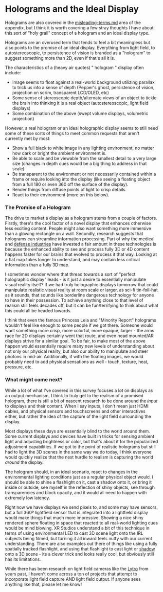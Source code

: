 # Holograms and the Ideal Display

Holograms are also covered in the [misleading-terms.md](misleading-terms.md "mention") area of the appendix, but I think it is worth covering a few stray thoughts I have about this sort of "holy grail" concept of a hologram and an ideal display type.&#x20;

Holograms are an overused term that tends to feel a bit meaningless but also points to the promise of an ideal display. Everything from light field, to autostereoscopic, to persistence of vision is branded as a "hologram" to suggest something more than 2D, even if that's all it is.

The characteristics of a (heavy air quotes) " hologram " display often include:

* Image seems to float against a real-world background utilizing parallax to trick us into a sense of depth (Pepper's ghost, persistence of vision, projection on scrim, transparent LCD/OLED, etc)
* Some sense of stereoscopic depth/alternate views of an object to tickle the brain into thinking it is a real object (autostereoscopic, light field displays)
* Some combination of the above (swept volume displays, volumetric projection)

However, a real hologram or an ideal holographic display seems to still need some of these sorts of things to meet common requests that aren't currently met by most:

* Show a full black to white image in any lighting environment, no matter how dark or bright the ambient environment is.
* Be able to scale and be viewable from the smallest detail to a very large size (changes in depth cues would be a big thing to address in that scale)
* Be transparent to the environment or not necessarily contained within a frame or require looking into the display (like seeing a floating object from a full 180 or even 360 off the surface of the display).
* Render things from diffuse points of light to crisp details.
* React to their environment (more on this below).

### The Promise of a Hologram

The drive to market a display as a hologram stems from a couple of factors. Firstly, there's the cool factor of a novel display that enhances otherwise less exciting content. People might also want something more immersive than a glowing rectangle on a wall. Secondly, research suggests that holograms can streamline information processing. Part of why the medical and [defense industries](https://www.researchgate.net/publication/260386126\_Investigating\_Geospatial\_Holograms\_for\_Special\_Weapons\_and\_Tactics\_Teams) have invested a fair amount in these technologies is because the enhanced ability to see and process fully 3D or 4D content happens faster for our brains that evolved to process it that way. Looking at a flat map takes longer to understand, and may contain less critical information than a fully 3D map.

I sometimes wonder where that thread towards a sort of "perfect holographic display" leads - is it just a desire to essentially manipulate visual reality itself? If we had truly holographic displays tomorrow that could manipulate realistic visual reality at room scale or larger, as sci-fi tin-foil-hat as it sounds, that sounds like borderline dangerous technology for anyone to have in their possession. To achieve anything close to that level of realism still feels decades off, but it can be fun/terrifying to think about what this could all be headed towards.&#x20;

I think that even the famous Princess Leia and "Minority Report" holograms wouldn't feel like enough to some people if we got there. Someone would want something more crisp, more colorful, more opaque, larger - the arms race for 2D displays certainly went that route, and even head mounted/AR displays strive for a similar goal. To be fair, to make most of the above happen would essentially require many new levels of understanding about not only our physical reality, but also our ability to manipulate and steer photons in mid-air. Additionally, if with the floating images, we would probably need to add physical sensations as well - touch, texture, heat, pressure, etc.

### What might come next?

While a lot of what I've covered in this survey focuses a lot on displays as an output mechanism, I think to truly get to the realism of a promised hologram, there is still a bit of nascent research to be done around the _input_ to displays and their content. When I say inputs, I don't mean just HDMI cables, and physical sensors and touchscreens and other interactives either, but rather the idea of the capture of the light field surrounding the display.

Most displays these days are essentially blind to the world around them. Some current displays and devices have built in tricks for sensing ambient light and adjusting brightness or color, but that's about it for the popularized adjustment capabilities. If we got to the point of realistic holograms but still had to light the 3D scenes in the same way we do today, I think everyone would quickly realize that the next hurdle to realism is capturing the world _around_ the display.&#x20;

The hologram should, in an ideal scenario, react to changes in the environmental lighting conditions just as a regular physical object would. I should be able to shine a flashlight on it, cast a shadow onto it, or bring it inside or outside, see myself in the reflection of shiny objects, see through transparencies and block opacity, and it would all need to happen with extremely low latency.&#x20;

Right now we have displays we send pixels to, and some may have sensors, but a full 360º lightfield sensor that is integrated into a lightfield display would make things that much more impressive. Showing a nice shiny rendered sphere floating in space that reacted to all real-world lighting cues would be mind blowing. XR Studios understand a bit of this technique in terms of using environmental LED to cast 3D scene light onto the IRL subjects being filmed, but turning it all inward feels nutty with our current understanding. There are also examples out there of things like using a fully spatially tracked flashlight, and using that flashlight to cast light or [shadow](https://www.youtube.com/watch?v=uNH\_Ucu67Ts) onto a 3D scene - its a clever trick and looks really cool, but obviously still has its limitations.&#x20;

While there has been research on light field cameras like the [Lytro](https://en.wikipedia.org/wiki/Lytro) from years past, I haven't come across a ton of projects that attempt to incorporate light field capture AND light field output. If anyone sees anything like that, please let me know!

